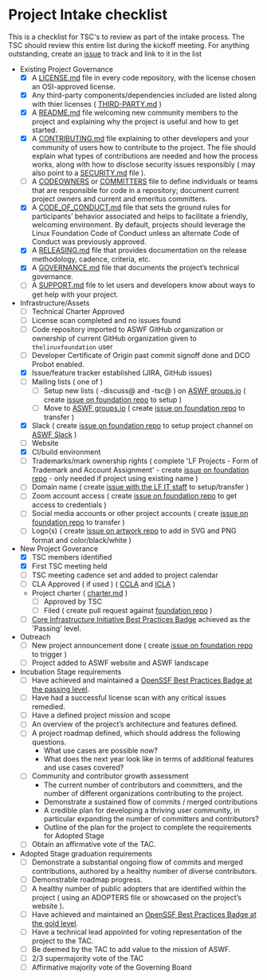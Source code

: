 # Project Intake checklist

This is a checklist for TSC's to review as part of the intake process. The TSC should review this entire list during the kickoff meeting. For anything outstanding, create an [issue](../issues) to track and link to it in the list

- Existing Project Governance
  - [X] A [LICENSE.md](../LICENSE.md) file in every code repository, with the license chosen an OSI-approved license.
  - [X] Any third-party components/dependencies included are listed along with thier licenses ( [THIRD-PARTY.md](../THIRD-PARTY.md) )
  - [X] A [README.md](../README.md) file welcoming new community members to the project and explaining why the project is useful and how to get started.
  - [X] A [CONTRIBUTING.md](../CONTRIBUTING.md) file explaining to other developers and your community of users how to contribute to the project. The file should explain what types of contributions are needed and how the process works, along with how to disclose security issues responsibly ( may also point to a [SECURITY.md](../SECURITY.md) file ).
  - [ ] A [CODEOWNERS](../CODEOWNERS) or [COMMITTERS](../COMMITERS.csv) file to define individuals or teams that are responsible for code in a repository; document current project owners and current and emeritus committers.
  - [X] A [CODE_OF_CONDUCT.md](../CODE_OF_CONDUCT.md) file that sets the ground rules for participants’ behavior associated and helps to facilitate a friendly, welcoming environment. By default, projects should leverage the Linux Foundation Code of Conduct unless an alternate Code of Conduct was previously approved.
  - [X] A [RELEASING.md](../RELEASING.md) file that provides documentation on the release methodology, cadence, criteria, etc.
  - [X] A [GOVERNANCE.md](../GOVERNANCE.md) file that documents the project’s technical governance.
  - [ ] A [SUPPORT.md](../SUPPORT.md) file to let users and developers know about ways to get help with your project.
- Infrastructure/Assets
  - [ ] Technical Charter Approved
  - [ ]	License scan completed and no issues found
  - [ ]	Code repository imported to ASWF GitHub organization or ownership of current GitHub organization given to `thelinuxfoundation` user
  - [ ] Developer Certificate of Origin past commit signoff done and DCO Probot enabled.
  - [X] Issue/feature tracker established (JIRA, GitHub issues)
  - [ ] Mailing lists ( one of )
    - [ ] Setup new lists ( -discuss@ and -tsc@ ) on [ASWF groups.io](https://lists.aswf.io) ( create [issue on foundation repo](https://github.com/AcademySoftwareFoundation/foundation/issues/new) to setup )
    - [ ] Move to [ASWF groups.io](https://lists.aswf.io) ( create [issue on foundation repo](https://github.com/AcademySoftwareFoundation/foundation/issues/new) to transfer )
  - [X] Slack ( create [issue on foundation repo](https://github.com/AcademySoftwareFoundation/foundation/issues/new) to setup project channel on [ASWF Slack](https://slack.aswf.io) )
  - [ ] Website
  - [X] CI/build environment
  - [ ] Trademarks/mark ownership rights ( complete 'LF Projects - Form of Trademark and Account Assignment' - create [issue on foundation repo](https://github.com/AcademySoftwareFoundation/foundation/issues/new) - only needed if project using existing name )
  - [ ] Domain name	( create [issue with the LF IT staff](https://jira.linuxfoundation.org/plugins/servlet/theme/portal/2/group/19) to setup/transfer )
  - [ ] Zoom account access ( create [issue on foundation repo](https://github.com/AcademySoftwareFoundation/foundation/issues/new) to get access to credentials )
  - [ ] Social media accounts or other project accounts	( create [issue on foundation repo](https://github.com/AcademySoftwareFoundation/foundation/issues/new) to transfer )
  - [ ] Logo(s)	( create [issue on artwork repo](https://github.com/AcademySoftwareFoundation/artwork/issues/new) to add in SVG and PNG format and color/black/white )
- New Project Goverance
  - [X] TSC members identified
  - [X] First TSC meeting held
  - [ ] TSC meeting cadence set and added to project calendar
  - [ ] CLA Approved ( if used ) ( [CCLA](ccla.md) and [ICLA](icla.md) )
  - Project charter	( [charter.md](charter.md) )
    - [ ] Approved by TSC
    - [ ] Filed ( create pull request against [foundation repo](https://github.com/AcademySoftwareFoundation/foundation) )
  - [ ] [Core Infrastructure Initiative Best Practices Badge](https://bestpractices.coreinfrastructure.org/) achieved as the 'Passing' level.
- Outreach
  - [ ] New project announcement done ( create [issue on foundation repo](https://github.com/AcademySoftwareFoundation/foundation/issues/new) to trigger )
  - [ ] Project added to ASWF website and ASWF landscape
- Incubation Stage requirements
  - [ ] Have achieved and maintained a [OpenSSF Best Practices Badge at the passing level](https://bestpractices.coreinfrastructure.org/en/criteria).
  - [ ] Have had a successful license scan with any critical issues remedied.
  - [ ] Have a defined project mission and scope
  - [ ] An overview of the project’s architecture and features defined.
  - [ ] A project roadmap defined, which should address the following questions.
    - What use cases are possible now?
    - What does the next year look like in terms of additional features and use cases covered?
  - [ ] Community and contributor growth assessment
    - The current number of contributors and committers, and the number of different organizations contributing to the project.
    - Demonstrate a sustained flow of commits / merged contributions
    - A credible plan for developing a thriving user community, in particular expanding the number of committers and contributors?
    - Outline of the plan for the project to complete the requirements for Adopted Stage
  - [ ] Obtain an affirmative vote of the TAC.
- Adopted Stage graduation requirements
  - [ ] Demonstrate a substantial ongoing flow of commits and merged contributions, authored by a healthy number of diverse contributors.
  - [ ] Demonstrable roadmap progress.
  - [ ] A healthy number of public adopters that are identified within the project ( using an ADOPTERS file or showcased on the project’s website ).
  - [ ] Have achieved and maintained an [OpenSSF Best Practices Badge at the gold level](https://bestpractices.coreinfrastructure.org/en/criteria/2).
  - [ ] Have a technical lead appointed for voting representation of the project to the TAC.
  - [ ] Be deemed by the TAC to add value to the mission of ASWF.
  - [ ] 2/3 supermajority vote of the TAC
  - [ ] Affirmative majority vote of the Governing Board

